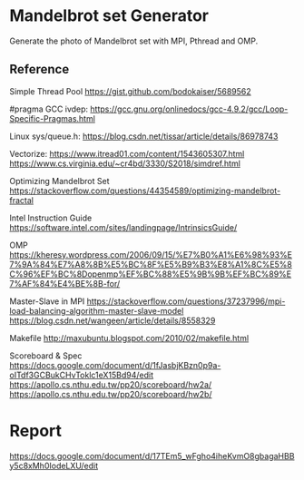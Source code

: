 # Mandelbrot set Generator

Generate the photo of Mandelbrot set with MPI, Pthread and OMP.

## Reference

Simple Thread Pool
https://gist.github.com/bodokaiser/5689562

#pragma GCC ivdep:
https://gcc.gnu.org/onlinedocs/gcc-4.9.2/gcc/Loop-Specific-Pragmas.html

Linux sys/queue.h:
https://blog.csdn.net/tissar/article/details/86978743

Vectorize: 
https://www.itread01.com/content/1543605307.html
https://www.cs.virginia.edu/~cr4bd/3330/S2018/simdref.html

Optimizing Mandelbrot Set
https://stackoverflow.com/questions/44354589/optimizing-mandelbrot-fractal

Intel Instruction Guide
https://software.intel.com/sites/landingpage/IntrinsicsGuide/

OMP
https://kheresy.wordpress.com/2006/09/15/%E7%B0%A1%E6%98%93%E7%9A%84%E7%A8%8B%E5%BC%8F%E5%B9%B3%E8%A1%8C%E5%8C%96%EF%BC%8Dopenmp%EF%BC%88%E5%9B%9B%EF%BC%89%E7%AF%84%E4%BE%8B-for/

Master-Slave in MPI
https://stackoverflow.com/questions/37237996/mpi-load-balancing-algorithm-master-slave-model
https://blog.csdn.net/wangeen/article/details/8558329

Makefile
http://maxubuntu.blogspot.com/2010/02/makefile.html

Scoreboard & Spec
https://docs.google.com/document/d/1fJasbjKBzn0p9a-oITdf3GCBukCHvToklc1eX15Bd94/edit
https://apollo.cs.nthu.edu.tw/pp20/scoreboard/hw2a/
https://apollo.cs.nthu.edu.tw/pp20/scoreboard/hw2b/

# Report
https://docs.google.com/document/d/17TEm5_wFgho4iheKvmO8gbagaHBBy5c8xMh0IodeLXU/edit
